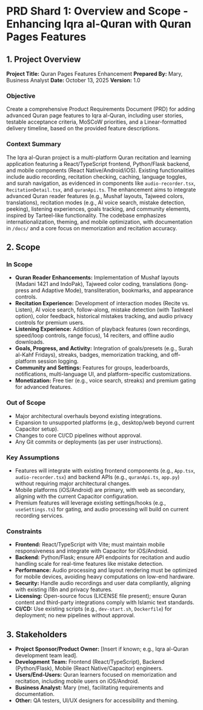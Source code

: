 # PRD Shard 1: Overview and Scope - Enhancing Iqra al-Quran with Quran Pages Features

## 1. Project Overview
**Project Title:** Quran Pages Features Enhancement
**Prepared By:** Mary, Business Analyst
**Date:** October 13, 2025
**Version:** 1.0

### Objective
Create a comprehensive Product Requirements Document (PRD) for adding advanced Quran page features to Iqra al-Quran, including user stories, testable acceptance criteria, MoSCoW priorities, and a Linear-formatted delivery timeline, based on the provided feature descriptions.

### Context Summary
The Iqra al-Quran project is a multi-platform Quran recitation and learning application featuring a React/TypeScript frontend, Python/Flask backend, and mobile components (React Native/Android/iOS). Existing functionalities include audio recording, recitation checking, caching, language toggles, and surah navigation, as evidenced in components like `audio-recorder.tsx`, `RecitationDetail.tsx`, and `quranApi.ts`. The enhancement aims to integrate advanced Quran reader features (e.g., Mushaf layouts, Tajweed colors, translations), recitation modes (e.g., AI voice search, mistake detection, peeking), listening experiences, goals tracking, and community elements, inspired by Tarteel-like functionality. The codebase emphasizes internationalization, theming, and mobile optimization, with documentation in `/docs/` and a core focus on memorization and recitation accuracy.

## 2. Scope
### In Scope
- **Quran Reader Enhancements:** Implementation of Mushaf layouts (Madani 1421 and IndoPak), Tajweed color coding, translations (long-press and Adaptive Mode), transliteration, bookmarks, and appearance controls.
- **Recitation Experience:** Development of interaction modes (Recite vs. Listen), AI voice search, follow-along, mistake detection (with Tashkeel option), color feedback, historical mistakes tracking, and audio privacy controls for premium users.
- **Listening Experience:** Addition of playback features (own recordings, speed/loop controls, range focus), 14 reciters, and offline audio downloads.
- **Goals, Progress, and Activity:** Integration of goals/presets (e.g., Surah al-Kahf Fridays), streaks, badges, memorization tracking, and off-platform session logging.
- **Community and Settings:** Features for groups, leaderboards, notifications, multi-language UI, and platform-specific customizations.
- **Monetization:** Free tier (e.g., voice search, streaks) and premium gating for advanced features.

### Out of Scope
- Major architectural overhauls beyond existing integrations.
- Expansion to unsupported platforms (e.g., desktop/web beyond current Capacitor setup).
- Changes to core CI/CD pipelines without approval.
- Any Git commits or deployments (as per user instructions).

### Key Assumptions
- Features will integrate with existing frontend components (e.g., `App.tsx`, `audio-recorder.tsx`) and backend APIs (e.g., `quranApi.ts`, `app.py`) without requiring major architectural changes.
- Mobile platforms (iOS/Android) are primary, with web as secondary, aligning with the current Capacitor configuration.
- Premium features will leverage existing settings/hooks (e.g., `useSettings.ts`) for gating, and audio processing will build on current recording services.

### Constraints
- **Frontend:** React/TypeScript with Vite; must maintain mobile responsiveness and integrate with Capacitor for iOS/Android.
- **Backend:** Python/Flask; ensure API endpoints for recitation and audio handling scale for real-time features like mistake detection.
- **Performance:** Audio processing and layout rendering must be optimized for mobile devices, avoiding heavy computations on low-end hardware.
- **Security:** Handle audio recordings and user data compliantly, aligning with existing i18n and privacy features.
- **Licensing:** Open-source focus (LICENSE file present); ensure Quran content and third-party integrations comply with Islamic text standards.
- **CI/CD:** Use existing scripts (e.g., `dev-start.sh`, `Dockerfile`) for deployment; no new pipelines without approval.

## 3. Stakeholders
- **Project Sponsor/Product Owner:** [Insert if known; e.g., Iqra al-Quran development team lead].
- **Development Team:** Frontend (React/TypeScript), Backend (Python/Flask), Mobile (React Native/Capacitor) engineers.
- **Users/End-Users:** Quran learners focused on memorization and recitation, including mobile users on iOS/Android.
- **Business Analyst:** Mary (me), facilitating requirements and documentation.
- **Other:** QA testers, UI/UX designers for accessibility and theming.
